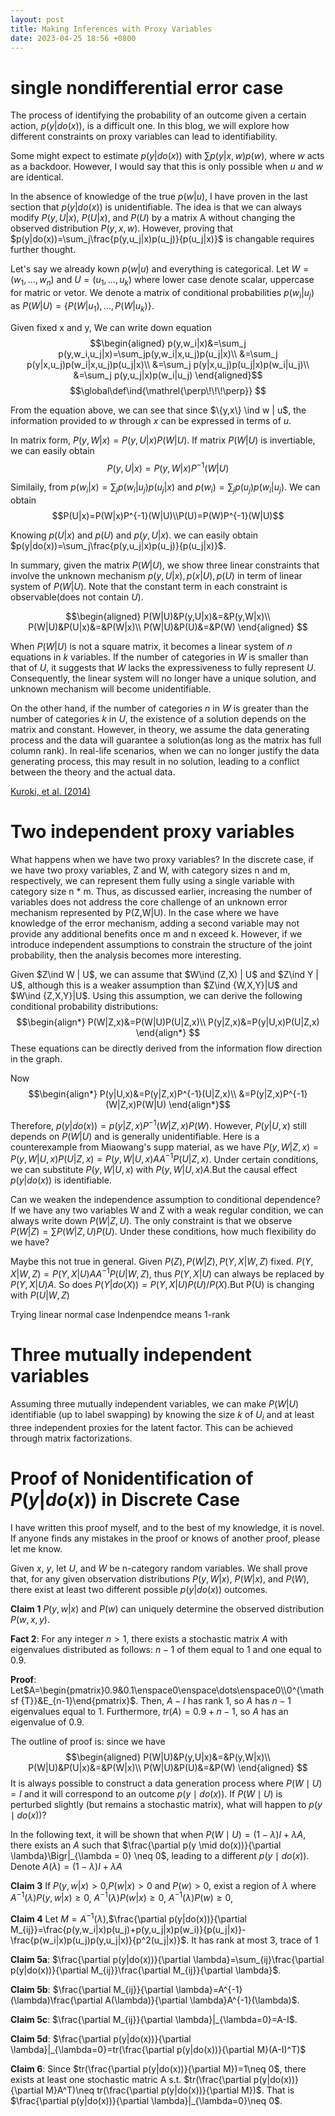 ```yaml
---
layout: post
title: Making Inferences with Proxy Variables
date: 2023-04-25 18:56 +0800
---
```


# single nondifferential error case

<!-- - what is nondifferential? -->

The process of identifying the probability of an outcome given a certain action, $p(y|do(x))$, is a difficult one. In this blog, we will explore how different constraints on proxy variables can lead to identifiability.

Some might expect to estimate $p(y|do(x))$ with $\sum p(y|x,w)p(w)$, where $w$ acts as a backdoor. However, I would say that this is only possible when $u$ and $w$ are identical.

In the absence of knowledge of the true $p(w|u)$, I have proven in the last section that $p(y|do(x))$ is unidentifiable. The idea is that we can always modify $P(y,U|x)$, $P(U|x)$, and $P(U)$ by a matrix A without changing the observed distribution $P(y,x,w)$. However, proving that $p(y|do(x))=\sum_j\frac{p(y,u_j|x)p(u_j)}{p(u_j|x)}$ is changable requires further thought.


Let's say we already kown $p(w|u)$ and everything is categorical. Let $W=(w_1,\dots,w_n)$ and $U=(u_1,\dots,u_k)$ where lower case denote scalar, uppercase for matric or vetor. We denote a matrix of conditional probabilities $p(w_i|u_j)$ as $P(W|U) = \left\{ P(W|u_1),\dots,P(W|u_k) \right\}$.

Given fixed x and y, We can write down equation 
$$\begin{aligned}
p(y,w_i|x)&=\sum_j p(y,w_i,u_j|x)=\sum_jp(y,w_i|x,u_j)p(u_j|x)\\
&=\sum_j p(y|x,u_j)p(w_i|x,u_j)p(u_j|x)\\
&=\sum_j p(y|x,u_j)p(u_j|x)p(w_i|u_j)\\
&=\sum_j p(y,u_j|x)p(w_i|u_j)
\end{aligned}$$
$$\global\def\ind{\mathrel{\perp\!\!\!\perp}} $$

From the equation above, we can see that since $\{y,x\} \ind w | u$, the information provided to  $w$ through $x$ can be expressed in terms of $u$. 

In matrix form, $P(y,W|x)=P(y,U|x)P(W|U)$. If matrix $P(W|U)$ is invertiable, we can easily obtain $$P(y,U|x)=P(y,W|x)P^{-1}(W|U)$$

Similaily, from $p(w_i|x)=\sum_j p(w_i|u_j)p(u_j|x)$ and $p(w_i)=\sum_j p(u_j)p(w_i|u_j)$. We can obtain
$$P(U|x)=P(W|x)P^{-1}(W|U)\\P(U)=P(W)P^{-1}(W|U)$$

Knowing $p(U|x)$ and $p(U)$ and $p(y,U|x)$. we can easily obtain $p(y|do(x))=\sum_j\frac{p(y,u_j|x)p(u_j)}{p(u_j|x)}$.


In summary, given the matrix $P(W|U)$, we show  three linear constraints that involve the unknown mechanism $p(y,U|x),p(x|U),p(U)$ in term of linear system of $P(W|U)$. Note that the constant term in each constraint is observable(does not contain $U$).

$$\begin{aligned}
P(W|U)&P(y,U|x)&=&P(y,W|x)\\
P(W|U)&P(U|x)&=&P(W|x)\\
P(W|U)&P(U)&=&P(W)
\end{aligned}
$$

When $P(W|U)$ is not a square matrix, it becomes a linear system of $n$ equations in $k$ variables. If the number of categories in $W$ is smaller than that of $U$, it suggests that $W$ lacks the expressiveness to fully represent $U$. Consequently, the linear system will no longer have a unique solution, and unknown mechanism will become unidentifiable.

On the other hand, if the number of categories $n$ in $W$ is greater than the number of categories $k$ in $U$, the existence of a solution depends on the matrix and constant. However, in theory, we assume the data generating process and the data will guarantee a solution(as long as the matrix has full column rank). In real-life scenarios, when we can no longer justify the data generating process, this may result in no solution, leading to a conflict between the theory and the actual data.


[Kuroki, et al. (2014)](#Andrychowicz)

# Two independent proxy variables

What happens when we have two proxy variables? In the discrete case, if we have two proxy variables, Z and W, with category sizes n and m, respectively, we can represent them fully using a single variable with category size n * m. Thus, as discussed earlier, increasing the number of variables does not address the core challenge of an unknown error mechanism represented by P(Z,W|U). In the case where we have knowledge of the error mechanism, adding a second variable may not provide any additional benefits once m and n exceed k. However, if we introduce independent assumptions to constrain the structure of the joint probability, then the analysis becomes more interesting.


Given $Z\ind W | U$, we can assume that $W\ind (Z,X) | U$ and $Z\ind Y | U$, although this is a weaker assumption than $Z\ind {W,X,Y}|U$ and $W\ind {Z,X,Y}|U$. Using this assumption, we can derive the following conditional probability distributions:
$$\begin{align*}
P(W|Z,x)&=P(W|U)P(U|Z,x)\\
P(y|Z,x)&=P(y|U,x)P(U|Z,x)
\end{align*}
$$
These equations can be directly derived from the information flow direction in the graph.

Now $$\begin{align*}
P(y|U,x)&=P(y|Z,x)P^{-1}(U|Z,x)\\
&=P(y|Z,x)P^{-1}(W|Z,x)P(W|U)
\end{align*}$$

Therefore, $p(y|do(x))=p(y|Z,x)P^{-1}(W|Z,x)P(W)$. However, $P(y|U,x)$ still depends on $P(W|U)$ and is generally unidentifiable. Here is a counterexample from Miaowang's supp material, as we have $P(y,W|Z,x)=P(y,W|U,x)P(U|Z,x)=P(y,W|U,x)AA^{-1}P(U|Z,x)$. Under certain conditions, we can substitute $P(y,W|U,x)$ with $P(y,W|U,x)A$.But the causal effect $p(y|do(x))$ is identifiable.

Can we weaken the independence assumption to conditional dependence? If we have any two variables W and Z with a weak regular condition, we can always write down $P(W|Z,U)$. The only constraint is that we observe $P(W|Z) = \sum P(W|Z,U)P(U)$. Under these conditions, how much flexibility do we have?


Maybe this not true in general. Given $P(Z),P(W|Z),P(Y,X|W,Z)$ fixed. $P(Y,X|W,Z)=P(Y,X|U)AA^{-1}P(U|W,Z)$, thus $P(Y,X|U)$ can always be replaced by $P(Y,X|U)A$. So does $P(Y|do(X))=P(Y,X|U)P(U)/P(X)$.But P(U) is changing with $P(U|W,Z)$


Trying linear normal case
Indenpendce means 1-rank


# Three mutually independent variables

Assuming three mutually independent variables, we can make $P(W|U)$ identifiable (up to label swapping) by knowing the size $k$ of $U_i$ and at least three independent proxies for the latent factor. This can be achieved through matrix factorizations.


# Proof of Nonidentification of $P(y|do(x))$ in Discrete Case

I have written this proof myself, and to the best of my knowledge, it is novel. If anyone finds any mistakes in the proof or knows of another proof, please let me know.


Given $x$, $y$, let $U$, and $W$ be n-category random variables. We shall prove that, for any given observation distributions $P(y,W|x)$, $P(W|x)$, and $P(W)$, there exist at least two different possible $p(y|do(x))$ outcomes.

**Claim 1** $P(y,w|x)$ and $P(w)$ can uniquely determine the observed distribution $P(w,x,y)$.

**Fact 2**: For any integer $n>1$, there exists a stochastic matrix $A$ with eigenvalues distributed as follows: $n-1$ of them equal to 1 and one equal to 0.9. 

**Proof**: Let$A=\begin{pmatrix}0.9&0.1\enspace0\enspace\dots\enspace0\\0^{\mathsf {T}}&E_{n-1}\end{pmatrix}$. Then, $A-I$ has rank 1, so $A$ has $n-1$ eigenvalues equal to 1. Furthermore, $tr(A)=0.9+n-1$, so $A$ has an eigenvalue of 0.9.

The outline of proof is: since we have 
$$\begin{aligned}
P(W|U)&P(y,U|x)&=&P(y,W|x)\\
P(W|U)&P(U|x)&=&P(W|x)\\
P(W|U)&P(U)&=&P(W)
\end{aligned}
$$
It is always possible to construct a data generation process where $P(W \mid U) = I$ and it will correspond to an outcome $p(y \mid do(x))$. If $P(W \mid U)$ is perturbed slightly (but remains a stochastic matrix), what will happen to $p(y \mid do(x))$? 

In the following text, it will be shown that when $P(W \mid U) = (1-\lambda)I + \lambda A$, there exists an $A$ such that $\frac{\partial p(y \mid do(x))}{\partial \lambda}\Bigr|_{\lambda = 0} \neq 0$, leading to a different $p(y \mid do(x))$.
Denote $A(\lambda)=(1-\lambda)I + \lambda A$

**Claim 3** If $P(y,w|x)>0$,$P(w|x)>0$ and $P(w)>0$, exist a region of $\lambda$ where $A^{-1}(\lambda)P(y,w|x)\ge0$, $A^{-1}(\lambda)P(w|x)\ge0$, $A^{-1}(\lambda)P(w)\ge0$, 


**Claim 4** Let $M=A^{-1}(\lambda)$,$\frac{\partial p(y|do(x))}{\partial M_{ij}}=\frac{p(y,w_i|x)p(u_j)+p(y,u_j|x)p(w_i)}{p(u_j|x)}-\frac{p(w_i|x)p(u_j)p(y,u_j|x)}{p^2(u_j|x)}$. It has rank at most 3, trace of 1

**Claim 5a**: $\frac{\partial p(y|do(x))}{\partial \lambda}=\sum_{ij}\frac{\partial p(y|do(x))}{\partial M_{ij}}\frac{\partial M_{ij}}{\partial \lambda}$. 

**Claim 5b**: $\frac{\partial M_{ij}}{\partial \lambda}=A^{-1}(\lambda)\frac{\partial A(\lambda)}{\partial \lambda}A^{-1}(\lambda)$. 

**Claim 5c**: $\frac{\partial M_{ij}}{\partial \lambda}|_{\lambda=0}=A-I$. 

**Claim 5d**: $\frac{\partial p(y|do(x))}{\partial \lambda}|_{\lambda=0}=tr(\frac{\partial p(y|do(x))}{\partial M}(A-I)^T)$

**Claim 6**: Since $tr(\frac{\partial p(y|do(x))}{\partial M})=1\neq 0$, there exists at least one stochastic matric A s.t. $tr(\frac{\partial p(y|do(x))}{\partial M}A^T)\neq tr(\frac{\partial p(y|do(x))}{\partial M})$. That is $\frac{\partial p(y|do(x))}{\partial \lambda}|_{\lambda=0}\neq 0$. 